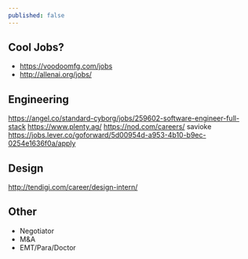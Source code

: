 ```yaml
---
published: false
---
```

## Cool Jobs?

- https://voodoomfg.com/jobs
- http://allenai.org/jobs/

## Engineering
https://angel.co/standard-cyborg/jobs/259602-software-engineer-full-stack
https://www.plenty.ag/
https://nod.com/careers/
savioke
https://jobs.lever.co/goforward/5d00954d-a953-4b10-b9ec-0254e1636f0a/apply

## Design
http://tendigi.com/career/design-intern/

## Other
- Negotiator
- M&A
- EMT/Para/Doctor
